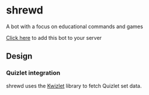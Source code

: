 # shrewd
A bot with a focus on educational commands and games

[Click here](https://discordapp.com/oauth2/authorize?&client_id=577235570745671691&scope=bot&permissions=388160) to add this bot to your server

## Design

### Quizlet integration
shrewd uses the [Kwizlet](https://github.com/PotatoCurry/Kwizlet) library to fetch Quizlet set data.
